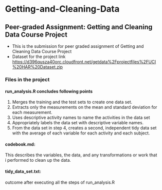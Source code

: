 # Getting-and-Cleaning-Data
## Peer-graded Assignment: Getting and Cleaning Data Course Project
- This is the submission for peer graded assignment of Getting and Cleaning Data Course Project
- Dataset for the project link https://d396qusza40orc.cloudfront.net/getdata%2Fprojectfiles%2FUCI%20HAR%20Dataset.zip
### Files in the project
#### run_analysis.R concludes following points
1) Merges the training and the test sets to create one data set.
2) Extracts only the measurements on the mean and standard deviation for each measurement.
3) Uses descriptive activity names to name the activities in the data set
4) Appropriately labels the data set with descriptive variable names.
5) From the data set in step 4, creates a second, independent tidy data set with the average of each variable for                      each activity and each subject.
#### codebook.md: 
This describes the variables, the data, and any transformations or work that i performed to clean up the data.
#### tidy_data_set.txt:
outcome after executing all the steps of run_analysis.R
